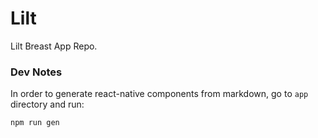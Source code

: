 # Lilt

Lilt Breast App Repo.

### Dev Notes

In order to generate react-native components from markdown, go to `app` directory and run:

```bash
npm run gen
```
